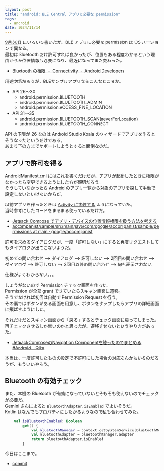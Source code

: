 ```yaml
---
layout: post
title: "android: BLE Central アプリに必要な permission"
tags:
  - android
date: 2024/11/14
---
```


[9月30日](/2024/09/20240930-and.html) にいろいろ書いたが、BLE アプリに必要な permission は OS バージョンで異なる。  
最初は Bluetooth だけ許可すれば良かったが、位置もある程度わかるという理由からか位置情報も必要になり、最近になってまた変わった。

* [Bluetooth の権限  -  Connectivity  -  Android Developers](https://developer.android.com/develop/connectivity/bluetooth/bt-permissions?hl=ja#declare)

用途次第だろうが、BLEサンプルアプリならこんなところか。

* API 26～30
  * android.permission.BLUETOOTH
  * android.permission.BLUETOOTH_ADMIN
  * android.permission.ACCESS_FINE_LOCATION
* API 31～35
  * android.permission.BLUETOOTH_SCAN(neverForLocation)
  * android.permission.BLUETOOTH_CONNECT

API の下限が 26 なのは Android Studio Koala のウィザードでアプリを作るとそうなったというだけである。  
あまり下の方までサポートしようとすると面倒なのだ。

## アプリで許可を得る

AndroidManifest.xml にはこれを書くだけだが、アプリが起動したときに権限がなかったら変更できるようにした方が親切だろう。  
そうしていなかったら Android のアプリ一覧から対象のアプリを探して手動で設定しないといけないからだ。

以前アプリを作ったときは [Activity に実装する](https://github.com/hirokuma/android-ble-led-control/blob/a41e1fe21a05b8677166d7e149403519a13794ba/app/src/main/java/work/hirokuma/bleledcontrol/ui/MainActivity.kt) ようになっていた。  
当時参考にしたコードをまるまる使っているだけだ。  

* [Jetpack Compose でアプリ・デバイスの位置情報権限を扱う方法を考える](https://zenn.dev/mona/articles/b49ba42ae4a4ea)
* [accompanist/sample/src/main/java/com/google/accompanist/sample/permissions at main · google/accompanist](https://github.com/google/accompanist/tree/main/sample/src/main/java/com/google/accompanist/sample/permissions)

許可を求めるダイアログだが、一度「許可しない」にすると再度リクエストしてもダイアログが出てこないようだ。

初めての問い合わせ --> ダイアログ --> 許可しない --> 2回目の問い合わせ --> ダイアログ --> 許可しない --> 3回目以降の問い合わせ --> 何も表示されない

仕様がよくわからない。。。

しょうがないので Permission チェック画面を作った。  
Permission が全部 grant できていたらスキャン画面に遷移。  
そうでなければ初回は自動で Permission Request を行う。  
その裏ではボタンがある画面を用意し、ボタンをタップしたらアプリの詳細画面に飛ばすようにした。  

それだけだとスキャン画面から「戻る」するとチェック画面に戻ってしまった。  
再チェックさせるしか無いのかと思ったが、遷移させないというやり方があった。

* [JetpackComposeのNavigation Componentを触ったのでまとめる #Android - Qiita](https://qiita.com/b4tchkn/items/55b1892ed725297eefe3)

本当は、一度許可したものの設定で不許可にした場合の対応なんかもいるのだろうが、もういいやろう。

## Bluetooth の有効チェック

また、本機の Bluetooth が有効になっていないとそもそも使えないのでチェックが必要だ。  
Gemini さんによると `BluetoothAdapter.isEnabled` でよいそうだ。  
Kotlin はなんでもプロパティにしたがるようなので私も合わせてみた。

```kotlin
    val isBluetoothEnabled: Boolean
        get() {
            val bluetoothManager = context.getSystemService(BluetoothManager::class.java)
            val bluetoothAdapter = bluetoothManager.adapter
            return bluetoothAdapter.isEnabled
        }
```

今日はここまで。

* [commit](https://github.com/hirokuma/hk-architecture-templates/commit/38e8acecab48647c96f3aad668fc3112c3baa04c)
